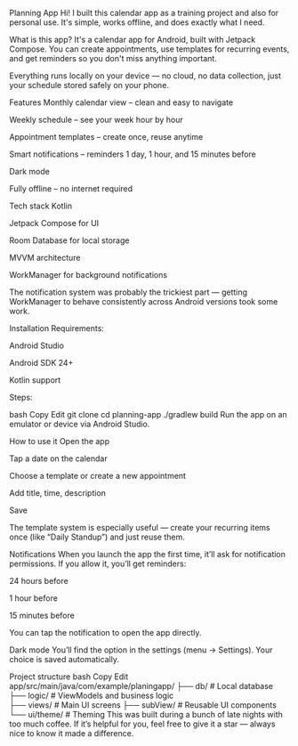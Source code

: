 Planning App
Hi! I built this calendar app as a training project and also for personal use. It's simple, works offline, and does exactly what I need.

What is this app?
It's a calendar app for Android, built with Jetpack Compose. You can create appointments, use templates for recurring events, and get reminders so you don't miss anything important.

Everything runs locally on your device — no cloud, no data collection, just your schedule stored safely on your phone.

Features
Monthly calendar view – clean and easy to navigate

Weekly schedule – see your week hour by hour

Appointment templates – create once, reuse anytime

Smart notifications – reminders 1 day, 1 hour, and 15 minutes before

Dark mode

Fully offline – no internet required

Tech stack
Kotlin

Jetpack Compose for UI

Room Database for local storage

MVVM architecture

WorkManager for background notifications

The notification system was probably the trickiest part — getting WorkManager to behave consistently across Android versions took some work.

Installation
Requirements:

Android Studio

Android SDK 24+

Kotlin support

Steps:

bash
Copy
Edit
git clone <repository-url>
cd planning-app
./gradlew build
Run the app on an emulator or device via Android Studio.

How to use it
Open the app

Tap a date on the calendar

Choose a template or create a new appointment

Add title, time, description

Save

The template system is especially useful — create your recurring items once (like “Daily Standup”) and just reuse them.

Notifications
When you launch the app the first time, it’ll ask for notification permissions. If you allow it, you’ll get reminders:

24 hours before

1 hour before

15 minutes before

You can tap the notification to open the app directly.

Dark mode
You’ll find the option in the settings (menu → Settings). Your choice is saved automatically.

Project structure
bash
Copy
Edit
app/src/main/java/com/example/planingapp/
├── db/         # Local database
├── logic/      # ViewModels and business logic  
├── views/      # Main UI screens
├── subView/    # Reusable UI components
└── ui/theme/   # Theming
This was built during a bunch of late nights with too much coffee.
If it’s helpful for you, feel free to give it a star — always nice to know it made a difference.
